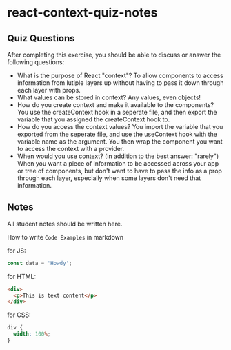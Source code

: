# react-context-quiz-notes

## Quiz Questions

After completing this exercise, you should be able to discuss or answer the following questions:

- What is the purpose of React "context"?
  To allow components to access information from lutiple layers up without having to pass it down through each layer with props.
- What values can be stored in context?
  Any values, even objects!
- How do you create context and make it available to the components?
  You use the createContext hook in a seperate file, and then export the variable that you assigned the createContext hook to.
- How do you access the context values?
  You import the variable that you exported from the seperate file, and use the useContext hook with the variable name as the argument. You then wrap the component you want to access the context with a provider.
- When would you use context? (in addition to the best answer: "rarely")
  When you want a piece of information to be accessed across your app or tree of components, but don't want to have to pass the info as a prop through each layer, especially when some layers don't need that information.

## Notes

All student notes should be written here.

How to write `Code Examples` in markdown

for JS:

```javascript
const data = 'Howdy';
```

for HTML:

```html
<div>
  <p>This is text content</p>
</div>
```

for CSS:

```css
div {
  width: 100%;
}
```
